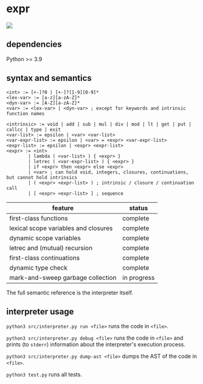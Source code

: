 # expr

![](https://github.com/sdingcn/expr/actions/workflows/auto-test.yml/badge.svg)

## dependencies

Python >= 3.9

## syntax and semantics

```
<int> := [+-]?0 | [+-]?[1-9][0-9]*
<lex-var> := [a-z][a-zA-Z]*
<dyn-var> := [A-Z][a-zA-Z]*
<var> := <lex-var> | <dyn-var> ; except for keywords and intrinsic function names
```

```
<intrinsic> := void | add | sub | mul | div | mod | lt | get | put | callcc | type | exit
<var-list> := epsilon | <var> <var-list>
<var-expr-list> := epsilon | <var> = <expr> <var-expr-list>
<expr-list> := epsilon | <expr> <expr-list>
<expr> := <int>
        | lambda ( <var-list> ) { <expr> }
        | letrec ( <var-expr-list> ) { <expr> }
        | if <expr> then <expr> else <expr>
        | <var> ; can hold void, integers, closures, continuations, but cannot hold intrinsics
        | ( <expr> <expr-list> ) ; intrinsic / closure / continuation call
        | [ <expr> <expr-list> ] ; sequence
```

| feature | status |
| --- | --- |
| first-class functions | complete |
| lexical scope variables and closures | complete |
| dynamic scope variables | complete |
| letrec and (mutual) recursion | complete |
| first-class continuations | complete |
| dynamic type check | complete |
| mark-and-sweep garbage collection | in progress |

The full semantic reference is the interpreter itself.

## interpreter usage

`python3 src/interpreter.py run <file>` runs the code in `<file>`.

`python3 src/interpreter.py debug <file>` runs the code in `<file>` and prints (to `stderr`) information about the interpreter's execution process.

`python3 src/interpreter.py dump-ast <file>` dumps the AST of the code in `<file>`.

`python3 test.py` runs all tests.
